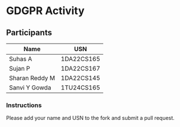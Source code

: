 # GDGPR Activity

## Participants

| Name   | USN        |
|--------|------------|
| Suhas A| 1DA22CS165 |
| Sujan P| 1DA22CS167 |
| Sharan Reddy M| 1DA22CS145|
|Sanvi Y Gowda|1TU24CS165|

### Instructions
Please add your name and USN to the fork and submit a pull request.


